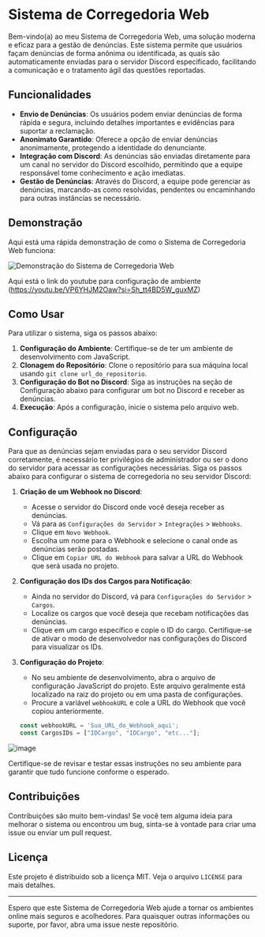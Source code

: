 # Sistema de Corregedoria Web

Bem-vindo(a) ao meu Sistema de Corregedoria Web, uma solução moderna e eficaz para a gestão de denúncias. Este sistema permite que usuários façam denúncias de forma anônima ou identificada, as quais são automaticamente enviadas para o servidor Discord especificado, facilitando a comunicação e o tratamento ágil das questões reportadas.

## Funcionalidades

- **Envio de Denúncias**: Os usuários podem enviar denúncias de forma rápida e segura, incluindo detalhes importantes e evidências para suportar a reclamação.
- **Anonimato Garantido**: Oferece a opção de enviar denúncias anonimamente, protegendo a identidade do denunciante.
- **Integração com Discord**: As denúncias são enviadas diretamente para um canal no servidor do Discord escolhido, permitindo que a equipe responsável tome conhecimento e ação imediatas.
- **Gestão de Denúncias**: Através do Discord, a equipe pode gerenciar as denúncias, marcando-as como resolvidas, pendentes ou encaminhando para outras instâncias se necessário.

## Demonstração

Aqui está uma rápida demonstração de como o Sistema de Corregedoria Web funciona:

![Demonstração do Sistema de Corregedoria Web](https://github.com/pl4kill/Corregedoria-Web/assets/85031806/32674e75-0d00-41ea-b6e7-b001a5af8ad9)

Aqui está o link do youtube para configuração de ambiente (https://youtu.be/VP6YHJM2Oaw?si=Sh_tt4BD5W_guxMZ)

## Como Usar

Para utilizar o sistema, siga os passos abaixo:

1. **Configuração do Ambiente**: Certifique-se de ter um ambiente de desenvolvimento com JavaScript.
2. **Clonagem do Repositório**: Clone o repositório para sua máquina local usando `git clone url_do_repositorio`.
4. **Configuração do Bot no Discord**: Siga as instruções na seção de Configuração abaixo para configurar um bot no Discord e receber as denúncias.
5. **Execução**: Após a configuração, inicie o sistema pelo arquivo web.

## Configuração

Para que as denúncias sejam enviadas para o seu servidor Discord corretamente, é necessário ter privilégios de administrador ou ser o dono do servidor para acessar as configurações necessárias. Siga os passos abaixo para configurar o sistema de corregedoria no seu servidor Discord:

1. **Criação de um Webhook no Discord**:
   - Acesse o servidor do Discord onde você deseja receber as denúncias.
   - Vá para as `Configurações do Servidor` > `Integrações` > `Webhooks`.
   - Clique em `Novo Webhook`.
   - Escolha um nome para o Webhook e selecione o canal onde as denúncias serão postadas.
   - Clique em `Copiar URL do Webhook` para salvar a URL do Webhook que será usada no projeto.

2. **Configuração dos IDs dos Cargos para Notificação**:
   - Ainda no servidor do Discord, vá para `Configurações do Servidor` > `Cargos`.
   - Localize os cargos que você deseja que recebam notificações das denúncias.
   - Clique em um cargo específico e copie o ID do cargo. Certifique-se de ativar o modo de desenvolvedor nas configurações do Discord para visualizar os IDs.

3. **Configuração do Projeto**:
   - No seu ambiente de desenvolvimento, abra o arquivo de configuração JavaScript do projeto. Este arquivo geralmente está localizado na raiz do projeto ou em uma pasta de configurações.
   - Procure a variável `webhookURL` e cole a URL do Webhook que você copiou anteriormente.
   ```javascript
   const webhookURL = 'Sua_URL_do_Webhook_aqui';
   const CargosIDs = ["IDCargo", "IDCargo", "etc..."];

 ![image](https://github.com/pl4kill/Corregedoria-Web/assets/85031806/c28f38cf-b31d-41ef-99be-b458007267f5)
 
Certifique-se de revisar e testar essas instruções no seu ambiente para garantir que tudo funcione conforme o esperado.

## Contribuições

Contribuições são muito bem-vindas! Se você tem alguma ideia para melhorar o sistema ou encontrou um bug, sinta-se à vontade para criar uma issue ou enviar um pull request.

## Licença

Este projeto é distribuído sob a licença MIT. Veja o arquivo `LICENSE` para mais detalhes.

---

Espero que este Sistema de Corregedoria Web ajude a tornar os ambientes online mais seguros e acolhedores. Para quaisquer outras informações ou suporte, por favor, abra uma issue neste repositório.

